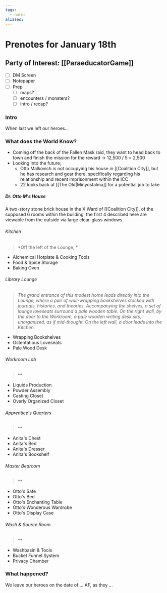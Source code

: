 ```yaml
---
tags:
  - notes
aliases:
---
```


# Prenotes for January 18th
## Party of Interest: [[ParaeducatorGame]]
- [ ] DM Screen
- [ ] Notepaper
- [ ] Prep
	- [ ] maps?
	- [ ] encounters / monsters?
	- [ ] intro / recap?

### Intro

When last we left our heroes...

### What does the World Know?

- Coming off the back of the Fallen Mask raid, they want to head back to town and finish the mission for the reward -> 12,500 / 5 = 2,500
- Looking into the future;
	- Otto Malkovich is not occupying his house in [[Coalition City]], but he has research and gear there, specifically regarding his relationship and recent imprisonment within the ICC
	- 22 looks back at [[The Old|Minyostalma]] for a potential job to take

##### Dr. Otto M's House
A two-story stone brick house in the X Ward of [[Coalition City]], of the supposed 6 rooms within the building, the first 4 described here are viewable from the outside via large clear-glass windows.

###### Kitchen
> *Off the left of the Lounge, *

- Alchemical Hotplate & Cooking Tools
- Food & Spice Storage
- Baking Oven
###### Library Lounge
> *The grand entrance of this modest home leads directly into the Lounge, where a pair of wall-wrapping bookshelves stocked with journals, histories, and theories. Accompanying the shelves, a set of lounge loveseats surround a pale wooden table. On the right wall, by the door to the Workroom, a pale wooden writing desk sits, unorganized, as if mid-thought. On the left wall, a door leads into the Kitchen.*

- Wrapping Bookshelves
- Ostentatious Loveseats
- Pale Wood Desk
###### Workroom Lab
> **

- Liquids Production
- Powder Assembly
- Casting Closet
- Overly Organized Closet
###### Apprentice's Quarters
> **

- Anita's Chest
- Anita's Bed
- Anita's Dresser
- Anita's Bookshelf
###### Master Bedroom
> **

- Otto's Safe
- Otto's Bed
- Otto's Enchanting Table
- Otto's Wonderous Wardrobe
- Otto's Display Case
###### Wash & Source Room
> **

- Washbasin & Tools
- Bucket Funnel System
- Privacy Chamber


### What happened?


We leave our heroes on the date of ... AF, as they ...